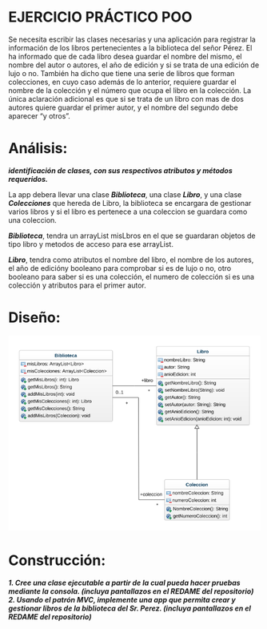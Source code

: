 # EJERCICIO PRÁCTICO POO

Se necesita escribir las clases necesarias y una aplicación para registrar la información de los libros
pertenecientes a la biblioteca del señor Pérez. El ha informado que de cada libro desea guardar el nombre del
mismo, el nombre del autor o autores, el año de edición y si se trata de una edición de lujo o no. También ha
dicho que tiene una serie de libros que forman colecciones, en cuyo caso además de lo anterior, requiere guardar
el nombre de la colección y el número que ocupa el libro en la colección. La única aclaración adicional es que
si se trata de un libro con mas de dos autores quiere guardar el primer autor, y el nombre del segundo debe
aparecer “y otros”.


# Análisis: 
***identificación de clases, con sus respectivos atributos y métodos requeridos.***

La app debera llevar una clase ***Biblioteca***, una clase ***Libro***, y una clase ***Colecciones*** que hereda de Libro, la biblioteca se encargara de gestionar varios libros y si el libro es pertenece a una coleccion se guardara como una coleccion.

***Biblioteca***, tendra un arrayList misLbros en el que se guardaran objetos de tipo libro y metodos de acceso para ese arrayList.

***Libro***, tendra como atributos el nombre del libro, el nombre de los autores, el año de edicióny booleano para comprobar si es de lujo o no, otro booleano para saber si es una colección, el numero de colección si es una colección y atributos para el primer autor.


# Diseño: 
![Diagrama](class-diagram.png)

# Construcción: 
***1. Cree una clase ejecutable a partir de la cual pueda hacer pruebas mediante la consola. (incluya pantallazos en el REDAME del repositorio)  2. Usando el patrón MVC, implemente una app que permita crear y gestionar libros de la biblioteca del Sr. Perez.  (incluya pantallazos en el REDAME del repositorio)***
